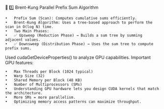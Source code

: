 🔹 1️⃣ Brent-Kung Parallel Prefix Sum Algorithm

	•	Prefix Sum (Scan): Computes cumulative sums efficiently.
	•	Brent-Kung Algorithm: Uses a tree-based approach to perform the scan in O(log N) time.
	•	Two Main Phases:
	•	✅ Upsweep (Reduction Phase) → Builds a sum tree by summing adjacent values.
	•	✅ Downsweep (Distribution Phase) → Uses the sum tree to compute prefix sums.

 Used cudaGetDeviceProperties() to analyze GPU capabilities. Important GPU features:
 
	•	Max Threads per Block (1024 typical)
	•	Warp Size (32)
	•	Shared Memory per Block (48 KB)
	•	Number of Multiprocessors (SMs)
 	•	Understanding GPU hardware lets you design CUDA kernels that match the architecture.
	•	More SMs = more parallelism.
	•	Optimizing memory access patterns can maximize throughput.
